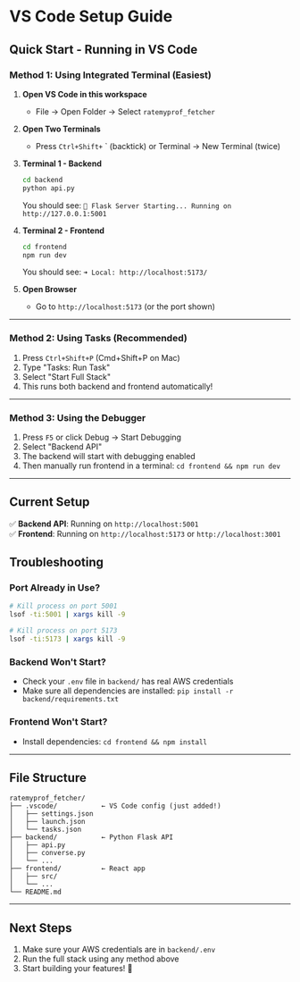 # VS Code Setup Guide

## Quick Start - Running in VS Code

### Method 1: Using Integrated Terminal (Easiest)

1. **Open VS Code in this workspace**
   - File → Open Folder → Select `ratemyprof_fetcher`

2. **Open Two Terminals**
   - Press `Ctrl+Shift+` ` (backtick) or Terminal → New Terminal (twice)

3. **Terminal 1 - Backend**
   ```bash
   cd backend
   python api.py
   ```
   You should see: `🚀 Flask Server Starting... Running on http://127.0.0.1:5001`

4. **Terminal 2 - Frontend**
   ```bash
   cd frontend
   npm run dev
   ```
   You should see: `➜ Local: http://localhost:5173/`

5. **Open Browser**
   - Go to `http://localhost:5173` (or the port shown)

---

### Method 2: Using Tasks (Recommended)

1. Press `Ctrl+Shift+P` (Cmd+Shift+P on Mac)
2. Type "Tasks: Run Task"
3. Select "Start Full Stack"
4. This runs both backend and frontend automatically!

---

### Method 3: Using the Debugger

1. Press `F5` or click Debug → Start Debugging
2. Select "Backend API"
3. The backend will start with debugging enabled
4. Then manually run frontend in a terminal: `cd frontend && npm run dev`

---

## Current Setup

✅ **Backend API**: Running on `http://localhost:5001`  
✅ **Frontend**: Running on `http://localhost:5173` or `http://localhost:3001`

## Troubleshooting

### Port Already in Use?
```bash
# Kill process on port 5001
lsof -ti:5001 | xargs kill -9

# Kill process on port 5173
lsof -ti:5173 | xargs kill -9
```

### Backend Won't Start?
- Check your `.env` file in `backend/` has real AWS credentials
- Make sure all dependencies are installed: `pip install -r backend/requirements.txt`

### Frontend Won't Start?
- Install dependencies: `cd frontend && npm install`

---

## File Structure

```
ratemyprof_fetcher/
├── .vscode/           ← VS Code config (just added!)
│   ├── settings.json
│   ├── launch.json
│   └── tasks.json
├── backend/           ← Python Flask API
│   ├── api.py
│   ├── converse.py
│   └── ...
├── frontend/          ← React app
│   ├── src/
│   └── ...
└── README.md
```

---

## Next Steps

1. Make sure your AWS credentials are in `backend/.env`
2. Run the full stack using any method above
3. Start building your features! 🚀

